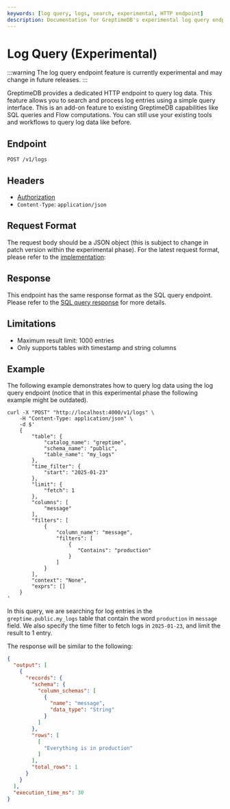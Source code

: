 ```yaml
---
keywords: [log query, logs, search, experimental, HTTP endpoint]
description: Documentation for GreptimeDB's experimental log query endpoint, which provides a dedicated HTTP interface for searching and processing log data.
---
```


# Log Query (Experimental)

:::warning
The log query endpoint feature is currently experimental and may change in future releases.
:::

GreptimeDB provides a dedicated HTTP endpoint to query log data. This feature allows you to search and process log entries using a simple query interface. This is an add-on feature to existing GreptimeDB capabilities like SQL queries and Flow computations. You can still use your existing tools and workflows to query log data like before.

## Endpoint

```http
POST /v1/logs
```

## Headers
- [Authorization](/user-guide/protocols/http.md#authentication)
- `Content-Type`: `application/json`

## Request Format

The request body should be a JSON object (this is subject to change in patch version within the experimental phase). For the latest request format, please refer to the [implementation](https://github.com/GreptimeTeam/greptimedb/blob/main/src/log-query/src/log_query.rs):

## Response

This endpoint has the same response format as the SQL query endpoint. Please refer to the [SQL query response](/user-guide/protocols/http/#response) for more details.

## Limitations

- Maximum result limit: 1000 entries
- Only supports tables with timestamp and string columns

## Example

The following example demonstrates how to query log data using the log query endpoint (notice that in this experimental phase the following example might be outdated).

```shell
curl -X "POST" "http://localhost:4000/v1/logs" \
    -H "Content-Type: application/json" \
    -d $'
    {
        "table": {
            "catalog_name": "greptime",
            "schema_name": "public",
            "table_name": "my_logs"
        },
        "time_filter": {
            "start": "2025-01-23"
        },
        "limit": {
            "fetch": 1
        },
        "columns": [
            "message"
        ],
        "filters": [
            {
                "column_name": "message",
                "filters": [
                    {
                       "Contains": "production"
                    }
                ]
            }
        ],
        "context": "None",
        "exprs": []
    }
'
```

In this query, we are searching for log entries in the `greptime.public.my_logs` table that contain the word `production` in `message` field. We also specify the time filter to fetch logs in `2025-01-23`, and limit the result to 1 entry.

The response will be similar to the following:

```json
{
  "output": [
    {
      "records": {
        "schema": {
          "column_schemas": [
            {
              "name": "message",
              "data_type": "String"
            }
          ]
        },
        "rows": [
          [
            "Everything is in production"
          ]
        ],
        "total_rows": 1
      }
    }
  ],
  "execution_time_ms": 30
}
```
